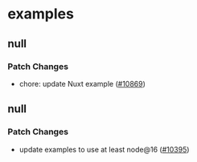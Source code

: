 # examples

## null

### Patch Changes

- chore: update Nuxt example ([#10869](https://github.com/khulnasoft/devship/pull/10869))

## null

### Patch Changes

- update examples to use at least node@16 ([#10395](https://github.com/khulnasoft/devship/pull/10395))
